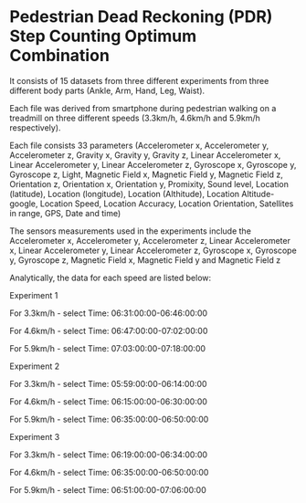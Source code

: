 # Pedestrian Dead Reckoning (PDR) Step Counting Optimum Combination
<p> It consists of 15 datasets from three different experiments from three different body parts (Ankle, Arm, Hand, Leg, Waist).
<p> Each file was derived from smartphone during pedestrian walking on a treadmill on three different speeds (3.3km/h, 4.6km/h and 5.9km/h respectively).
<p> Each file consists 33 parameters (Accelerometer x, Accelerometer y, Accelerometer z, Gravity x, Gravity y, Gravity z, Linear Accelerometer x, Linear Accelerometer y, Linear Accelerometer z, Gyroscope x, Gyroscope y, Gyroscope z, Light, Magnetic Field x, Magnetic Field y, Magnetic Field z, Orientation z, Orientation x, Orientation y, Promixity, Sound level, Location (latitude), Location (longitude), Location (Althitude), Location Altitude-google, Location Speed, Location Accuracy, Location Orientation, Satellites in range, GPS, Date and time)
<p> The sensors measurements used in the experiments include the Accelerometer x, Accelerometer y, Accelerometer z, Linear Accelerometer x, Linear Accelerometer y, Linear Accelerometer z, Gyroscope x, Gyroscope y, Gyroscope z, Magnetic Field x, Magnetic Field y and Magnetic Field z
<p> Analytically, the data for each speed are listed below:
<p>
<p> Experiment 1
<p> For 3.3km/h - select Time: 06:31:00:00-06:46:00:00
<p> For 4.6km/h - select Time: 06:47:00:00-07:02:00:00
<p> For 5.9km/h - select Time: 07:03:00:00-07:18:00:00
<p>
<p> Experiment 2
<p> For 3.3km/h - select Time: 05:59:00:00-06:14:00:00
<p> For 4.6km/h - select Time: 06:15:00:00-06:30:00:00
<p> For 5.9km/h - select Time: 06:35:00:00-06:50:00:00
<p>
<p> Experiment 3
<p> For 3.3km/h - select Time: 06:19:00:00-06:34:00:00
<p> For 4.6km/h - select Time: 06:35:00:00-06:50:00:00
<p> For 5.9km/h - select Time: 06:51:00:00-07:06:00:00
